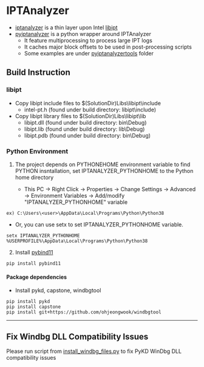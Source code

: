 # IPTAnalyzer

* [iptanalyzer](iptanalyzer) is a thin layer upon Intel [libipt](https://github.com/intel/libipt)
* [pyiptanalyzer](pyiptanalyzer) is a python wrapper around IPTAnalyzer
   * It feature multiprocessing to process large IPT logs
   * It caches major block offsets to be used in post-processing scripts
   * Some examples are under [pyiptanalyzertools](pyiptanalyzertools) folder

## Build Instruction

### libipt

* Copy libipt include files to $(SolutionDir)Libs\libipt\include
   * intel-pt.h (found under build directory: libipt\include)
* Copy libipt library files to $(SolutionDir)Libs\libipt\lib
   * libipt.dll (found under build directory: bin\Debug)
   * libipt.lib (found under build directory: lib\Debug)
   * libipt.pdb (found under build directory: bin\Debug)

### Python Environment

1. The project depends on PYTHONEHOME environment variable to find PYTHON insntallation, set IPTANALYZER_PYTHONHOME to the Python home directory

   * This PC -> Right Click -> Properties -> Change Settings -> Advanced -> Environment Variables -> Add/modify "IPTANALYZER_PYTHONHOME" variable

```
ex) C:\Users\<user>\AppData\Local\Programs\Python\Python38
```

   * Or, you can use setx to set IPTANALYZER_PYTHONHOME variable.
```
setx IPTANALYZER_PYTHONHOME %USERPROFILE%\AppData\Local\Programs\Python\Python38
```

2. Install [pybind11](https://pybind11.readthedocs.io/en/stable/)

```
pip install pybind11
```

#### Package dependencies

* Install pykd, capstone, windbgtool

```
pip install pykd
pip install capstone
pip install git+https://github.com/ohjeongwook/windbgtool
```

---
## Fix Windbg DLL Compatibility Issues

Please run script from [install_windbg_files.py](https://raw.githubusercontent.com/ohjeongwook/windbgtool/master/installation/install_windbg_files.py) to fix PyKD WinDbg DLL compatibility issues
